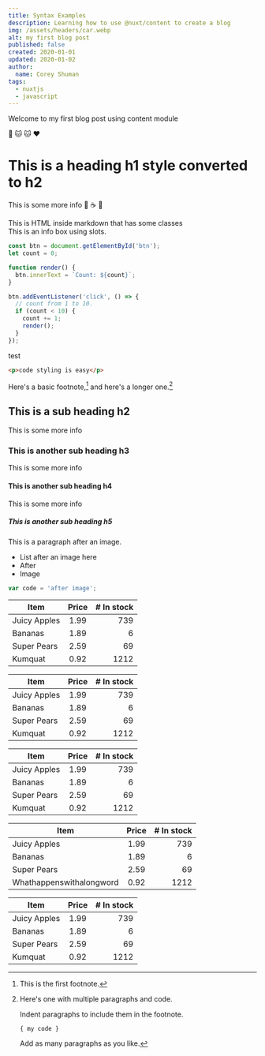 ```yaml
---
title: Syntax Examples
description: Learning how to use @nuxt/content to create a blog
img: /assets/headers/car.webp
alt: my first blog post
published: false
created: 2020-01-01
updated: 2020-01-02
author: 
  name: Corey Shuman
tags: 
  - nuxtjs
  - javascript
---
```


Welcome to my first blog post using content module

:dog: :cat: :cat: :heart:

# This is a heading h1 style converted to h2

This is some more info :beer: :coffee: :tada:

<div class="bg-purple text-steel p-2">
  This is HTML inside markdown that has some classes
</div>

<info-box>
    This is an info box using slots.
</info-box>

```js {1,3-5}[nuxt.config.js]
const btn = document.getElementById('btn');
let count = 0;

function render() {
  btn.innerText = `Count: ${count}`;
}

btn.addEventListener('click', () => {
  // count from 1 to 10.
  if (count < 10) {
    count += 1;
    render();
  }
});
```

test

```html
<p>code styling is easy</p>
```

Here's a basic footnote,[^1] and here's a longer one.[^bignote]

## This is a sub heading h2

This is some more info

### This is another sub heading h3

This is some more info

#### This is another sub heading h4

This is some more info

##### This is another sub heading h5

<ProgressiveImage
  src="/assets/headers/car.webp"
  alt="a car in a desert"
  blur="2px"
  loading-blur="2px"
  size="small"
  fit="fill">
</ProgressiveImage>

This is a paragraph after an image.

<position justify="center">

<ProgressiveImage
  src="/assets/headers/car.webp"
  alt="a car in a desert"
  width="250px"
  height="100%"
  blur="2px"
  loading-blur="1px"
  radius="10px 10px 0px 0px"
  size="small"
  fit="fill">
</ProgressiveImage>

<ProgressiveImage
  src="/assets/headers/car.webp"
  alt="a car in a desert"
  width="250px"
  height="100%"
  blur="2px"
  loading-blur="2px"
  radius="10px"
  size="small"
  fit="fill">
</ProgressiveImage>

</position>

- List after an image here
- After
- Image

<ProgressiveImage
  src="/assets/headers/car.webp"
  alt="a car in a desert"
  blur="2px"
  loading-blur="2px"
  size="small"
  fit="fill">
</ProgressiveImage>

```js
var code = 'after image';
```

<TableStyle>

| Item         | Price | # In stock |
| ------------ | :---: | ---------: |
| Juicy Apples | 1.99  |        739 |
| Bananas      | 1.89  |          6 |
| Super Pears  | 2.59  |         69 |
| Kumquat      | 0.92  |       1212 |

</TableStyle>

<position justify="center">

<TableStyle color="red" caption="Centered Table">

| Item         | Price | # In stock |
| ------------ | :---: | ---------: |
| Juicy Apples | 1.99  |        739 |
| Bananas      | 1.89  |          6 |
| Super Pears  | 2.59  |         69 |
| Kumquat      | 0.92  |       1212 |

</TableStyle>

</position>

<TableStyle color="lavender" caption="Fixed Widths Table" :column-widths="['w-2/4', 'w-1/4', 'w-1/4']">

| Item         | Price | # In stock |
| ------------ | :---: | ---------: |
| Juicy Apples | 1.99  |        739 |
| Bananas      | 1.89  |          6 |
| Super Pears  | 2.59  |         69 |
| Kumquat      | 0.92  |       1212 |

</TableStyle>

<TableStyle color="ocean" width='100px' caption="Small Table">

| Item                     | Price | # In stock |
| ------------------------ | :---: | ---------: |
| Juicy Apples             | 1.99  |        739 |
| Bananas                  | 1.89  |          6 |
| Super Pears              | 2.59  |         69 |
| Whathappenswithalongword | 0.92  |       1212 |

</TableStyle>

<TableStyle color="silver" caption="No Alternating" :alternating="false">

| Item         | Price | # In stock |
| ------------ | :---: | ---------: |
| Juicy Apples | 1.99  |        739 |
| Bananas      | 1.89  |          6 |
| Super Pears  | 2.59  |         69 |
| Kumquat      | 0.92  |       1212 |

</TableStyle>

[^1]: This is the first footnote.
[^bignote]: Here's one with multiple paragraphs and code.

    Indent paragraphs to include them in the footnote.

    `{ my code }`

    Add as many paragraphs as you like.
